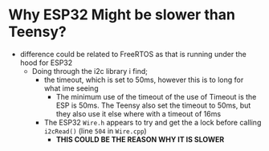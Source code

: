 # Why ESP32 Might be slower than Teensy?

- difference could be related to FreeRTOS as that is running under the hood for ESP32
  - Doing through the i2c library i find;
    - the timeout, which is set to 50ms, however this is to long for what ime seeing
      - The minimum use of the timeout of the use of Timeout is the ESP is 50ms. The Teensy also set the timeout to 50ms, but they also use it else where with a timeout of 16ms
    - The ESP32 `Wire.h` appears to try and get the a lock before calling `i2cRead()` (line `504` in `Wire.cpp`)
      - **THIS COULD BE THE REASON WHY IT IS SLOWER**
